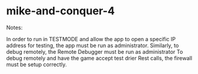 # mike-and-conquer-4


Notes:

In order to run in TESTMODE and allow the app to open a specific IP address for testing, the app must be run as administrator.
Similarly, to  debug remotely, the Remote Debugger must be run as administrator
To debug remotely and have the game accept test drier Rest calls, the firewall must be setup correctly. 